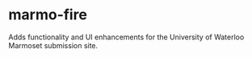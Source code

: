 # marmo-fire
Adds functionality and UI enhancements for the University of Waterloo Marmoset submission site.
